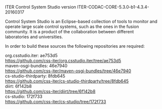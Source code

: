 ITER Control System Studio version ITER-CODAC-CORE-5.3.0-b1-4.3.4-20160317

Control System Studio is an Eclipse-based collection of tools
to monitor and operate large scale control systems, such as the
ones in the fusion community. It is a product of the collaboration
between different laboratories and universities.

In order to build these sources the following repositories are required:

org.csstudio.iter: ae753d5  
<https://github.com/css-iter/org.csstudio.iter/tree/ae753d5>  
maven-osgi-bundles: 46e7940  
<https://github.com/css-iter/maven-osgi-bundles/tree/46e7940>  
cs-studio-thirdparty: 8fdb645  
<https://github.com/css-iter/cs-studio-thirdparty/tree/8fdb645>  
diirt: 6f142b8  
<https://github.com/css-iter/diirt/tree/6f142b8>  
cs-studio: 172f733  
<https://github.com/css-iter/cs-studio/tree/172f733>  

